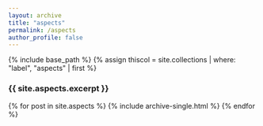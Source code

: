 ```yaml
---
layout: archive
title: "aspects"
permalink: /aspects
author_profile: false
---
```


{% include base_path %}
{% assign thiscol = site.collections | where: "label", "aspects" | first %}
<h3>{{ site.aspects.excerpt }}</h3>
{% for post in site.aspects %}
  {% include archive-single.html %}
{% endfor %}